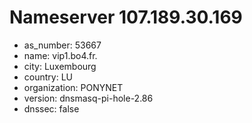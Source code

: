 # Nameserver 107.189.30.169

* as_number: 53667
* name: vip1.bo4.fr.
* city: Luxembourg
* country: LU
* organization: PONYNET
* version: dnsmasq-pi-hole-2.86
* dnssec: false
